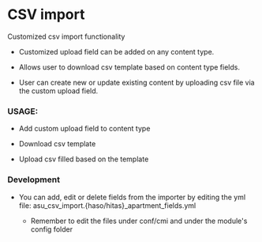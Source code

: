 # CSV import

Customized csv import functionality

- Customized upload field can be added on any content type.

- Allows user to download csv template based on content type fields.

- User can create new or update existing content by uploading csv file via the custom upload field.

### USAGE:

- Add custom upload field to content type

- Download csv template

- Upload csv filled based on the template

### Development

- You can add, edit or delete fields from the importer by editing the yml file: asu_csv_import.{haso/hitas}_apartment_fields.yml

  - Remember to edit the files under conf/cmi and under the module's config folder
